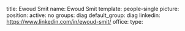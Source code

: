 title: Ewoud Smit
name: Ewoud Smit
template: people-single
picture: 
position: 
active: no
groups: diag
default_group: diag
linkedin: https://www.linkedin.com/in/ewoud-smit/
office: 
type: 

